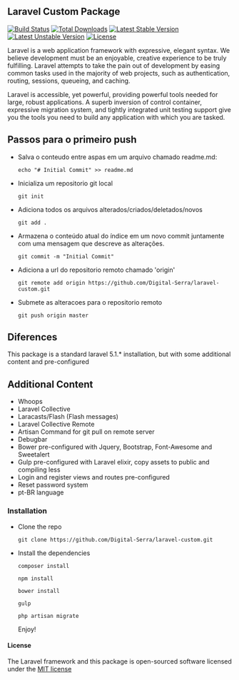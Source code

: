 ## Laravel Custom Package

[![Build Status](https://travis-ci.org/laravel/framework.svg)](https://travis-ci.org/laravel/framework)
[![Total Downloads](https://poser.pugx.org/laravel/framework/d/total.svg)](https://packagist.org/packages/laravel/framework)
[![Latest Stable Version](https://poser.pugx.org/laravel/framework/v/stable.svg)](https://packagist.org/packages/laravel/framework)
[![Latest Unstable Version](https://poser.pugx.org/laravel/framework/v/unstable.svg)](https://packagist.org/packages/laravel/framework)
[![License](https://poser.pugx.org/laravel/framework/license.svg)](https://packagist.org/packages/laravel/framework)

Laravel is a web application framework with expressive, elegant syntax. We believe development must be an enjoyable, creative experience to be truly fulfilling. Laravel attempts to take the pain out of development by easing common tasks used in the majority of web projects, such as authentication, routing, sessions, queueing, and caching.

Laravel is accessible, yet powerful, providing powerful tools needed for large, robust applications. A superb inversion of control container, expressive migration system, and tightly integrated unit testing support give you the tools you need to build any application with which you are tasked.

## Passos para o primeiro push
* Salva o conteudo entre aspas em um arquivo chamado readme.md:
    ```
    echo "# Initial Commit" >> readme.md
    ```
    
 * Inicializa um repositorio git local
    ```
    git init
    ```
    
 * Adiciona todos os arquivos alterados/criados/deletados/novos
    ```
    git add .
    ```
    
 * Armazena o conteúdo atual do índice em um novo commit juntamente com uma mensagem que descreve as alterações.
    ```
    git commit -m "Initial Commit"
    ```
    
* Adiciona a url do repositorio remoto chamado 'origin'
    ```
    git remote add origin https://github.com/Digital-Serra/laravel-custom.git
    ```
    
 * Submete as alteracoes para o repositorio remoto
    ```
    git push origin master
    ```

## Diferences

This package is a standard laravel 5.1.* installation, but with some additional content and pre-configured

## Additional Content
* Whoops
* Laravel Collective
* Laracasts/Flash (Flash messages)
* Laravel Collective Remote
* Artisan Command for git pull on remote server
* Debugbar
* Bower pre-configured with Jquery, Bootstrap, Font-Awesome and Sweetalert
* Gulp pre-configured with Laravel elixir, copy assets to public and compiling less
* Login and register views and routes pre-configured
* Reset password system
* pt-BR language

### Installation
* Clone the repo
    ```
    git clone https://github.com/Digital-Serra/laravel-custom.git
    ```
* Install the dependencies
    ```
    composer install
    ```

    ```
    npm install
    ```

    ```
    bower install
    ```

    ```
    gulp
    ```

    ```
    php artisan migrate
    ```

    Enjoy!

#### License

The Laravel framework and this package is open-sourced software licensed under the [MIT license](http://opensource.org/licenses/MIT)
